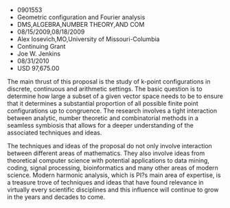 
* 0901553
* Geometric configuration and Fourier analysis
* DMS,ALGEBRA,NUMBER THEORY,AND COM
* 08/15/2009,08/18/2009
* Alex Iosevich,MO,University of Missouri-Columbia
* Continuing Grant
* Joe W. Jenkins
* 08/31/2010
* USD 97,675.00

The main thrust of this proposal is the study of k-point configurations in
discrete, continuous and arithmetic settings. The basic question is to determine
how large a subset of a given vector space needs to be to ensure that it
determines a substantial proportion of all possible finite point configurations
up to congruence. The research involves a tight interaction between analytic,
number theoretic and combinatorial methods in a seamless symbiosis that allows
for a deeper understanding of the associated techniques and ideas.

The techniques and ideas of the proposal do not only involve interaction between
different areas of mathematics. They also involve ideas from theoretical
computer science with potential applications to data mining, coding, signal
processing, bioinformatics and many other areas of modern science. Modern
harmonic analysis, which is PI?s main area of expertise, is a treasure trove of
techniques and ideas that have found relevance in virtually every scientific
disciplines and this influence will continue to grow in the years and decades to
come.
